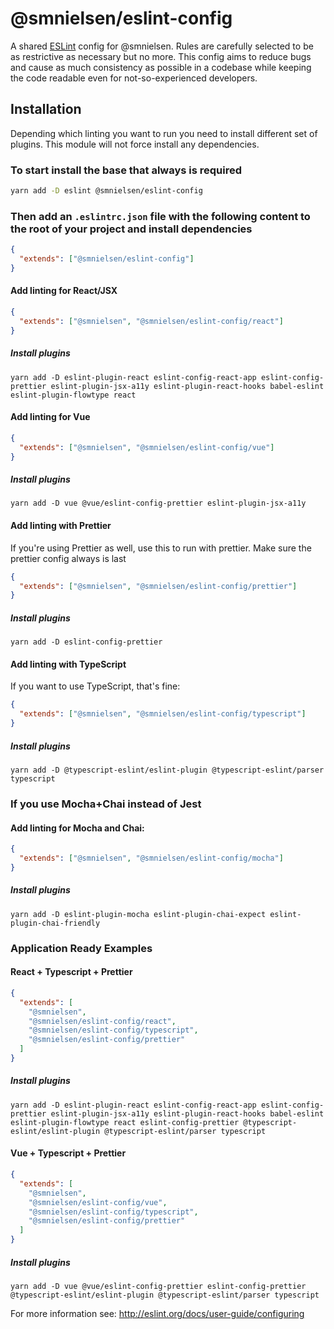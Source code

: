 # @smnielsen/eslint-config

A shared [ESLint](https://eslint.org) config for @smnielsen. Rules are carefully selected to be as restrictive as necessary but no more. This config aims to reduce bugs and cause as much consistency as possible in a codebase while keeping the code readable even for not-so-experienced developers.

## Installation

Depending which linting you want to run you need to install different set of plugins. This module will not force install any dependencies.

### To start install the base that always is required

```sh
yarn add -D eslint @smnielsen/eslint-config 
```

### Then add an `.eslintrc.json` file with the following content to the root of your project and install dependencies

```json
{
  "extends": ["@smnielsen/eslint-config"]
}
```

#### Add linting for React/JSX

```json
{
  "extends": ["@smnielsen", "@smnielsen/eslint-config/react"]
}
```

##### Install plugins

```terminal
yarn add -D eslint-plugin-react eslint-config-react-app eslint-config-prettier eslint-plugin-jsx-a11y eslint-plugin-react-hooks babel-eslint eslint-plugin-flowtype react
```


#### Add linting for Vue

```json
{
  "extends": ["@smnielsen", "@smnielsen/eslint-config/vue"]
}
```

##### Install plugins

```terminal
yarn add -D vue @vue/eslint-config-prettier eslint-plugin-jsx-a11y
```

#### Add linting with Prettier

If you're using Prettier as well, use this to run with prettier.
Make sure the prettier config always is last

```json
{
  "extends": ["@smnielsen", "@smnielsen/eslint-config/prettier"]
}
```

##### Install plugins

```terminal
yarn add -D eslint-config-prettier
```

#### Add linting with TypeScript

If you want to use TypeScript, that's fine:

```json
{
  "extends": ["@smnielsen", "@smnielsen/eslint-config/typescript"]
}
```

##### Install plugins

```terminal
yarn add -D @typescript-eslint/eslint-plugin @typescript-eslint/parser typescript
```

### If you use Mocha+Chai instead of Jest

#### Add linting for Mocha and Chai:

```json
{
  "extends": ["@smnielsen", "@smnielsen/eslint-config/mocha"]
}
```

##### Install plugins

```terminal
yarn add -D eslint-plugin-mocha eslint-plugin-chai-expect eslint-plugin-chai-friendly
```

### Application Ready Examples

#### React + Typescript + Prettier

```json
{
  "extends": [
    "@smnielsen",
    "@smnielsen/eslint-config/react",
    "@smnielsen/eslint-config/typescript",
    "@smnielsen/eslint-config/prettier"
  ]
}
```

##### Install plugins

```terminal
yarn add -D eslint-plugin-react eslint-config-react-app eslint-config-prettier eslint-plugin-jsx-a11y eslint-plugin-react-hooks babel-eslint eslint-plugin-flowtype react eslint-config-prettier @typescript-eslint/eslint-plugin @typescript-eslint/parser typescript
```

#### Vue + Typescript + Prettier

```json
{
  "extends": [
    "@smnielsen",
    "@smnielsen/eslint-config/vue",
    "@smnielsen/eslint-config/typescript",
    "@smnielsen/eslint-config/prettier"
  ]
}
```

##### Install plugins

```terminal
yarn add -D vue @vue/eslint-config-prettier eslint-config-prettier @typescript-eslint/eslint-plugin @typescript-eslint/parser typescript
```

For more information see: http://eslint.org/docs/user-guide/configuring
